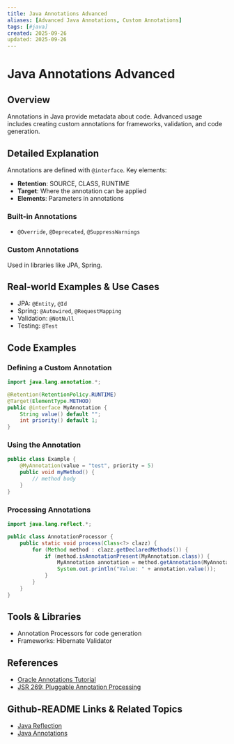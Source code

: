 ```yaml
---
title: Java Annotations Advanced
aliases: [Advanced Java Annotations, Custom Annotations]
tags: [#java]
created: 2025-09-26
updated: 2025-09-26
---
```


# Java Annotations Advanced

## Overview

Annotations in Java provide metadata about code. Advanced usage includes creating custom annotations for frameworks, validation, and code generation.

## Detailed Explanation

Annotations are defined with `@interface`. Key elements:

- **Retention**: SOURCE, CLASS, RUNTIME
- **Target**: Where the annotation can be applied
- **Elements**: Parameters in annotations

### Built-in Annotations

- `@Override`, `@Deprecated`, `@SuppressWarnings`

### Custom Annotations

Used in libraries like JPA, Spring.

## Real-world Examples & Use Cases

- JPA: `@Entity`, `@Id`
- Spring: `@Autowired`, `@RequestMapping`
- Validation: `@NotNull`
- Testing: `@Test`

## Code Examples

### Defining a Custom Annotation

```java
import java.lang.annotation.*;

@Retention(RetentionPolicy.RUNTIME)
@Target(ElementType.METHOD)
public @interface MyAnnotation {
    String value() default "";
    int priority() default 1;
}
```

### Using the Annotation

```java
public class Example {
    @MyAnnotation(value = "test", priority = 5)
    public void myMethod() {
        // method body
    }
}
```

### Processing Annotations

```java
import java.lang.reflect.*;

public class AnnotationProcessor {
    public static void process(Class<?> clazz) {
        for (Method method : clazz.getDeclaredMethods()) {
            if (method.isAnnotationPresent(MyAnnotation.class)) {
                MyAnnotation annotation = method.getAnnotation(MyAnnotation.class);
                System.out.println("Value: " + annotation.value());
            }
        }
    }
}
```

## Tools & Libraries

- Annotation Processors for code generation
- Frameworks: Hibernate Validator

## References

- [Oracle Annotations Tutorial](https://docs.oracle.com/javase/tutorial/java/annotations/)
- [JSR 269: Pluggable Annotation Processing](https://jcp.org/en/jsr/detail?id=269)

## Github-README Links & Related Topics

- [Java Reflection](../java-reflection/README.md)
- [Java Annotations](../java-annotations/README.md)